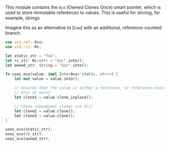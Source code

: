  This module contains the `Oco` (Owned Clones Once) smart pointer,
 which is used to store immutable references to values.
 This is useful for storing, for example, strings.

 Imagine this as an alternative to [`Cow`] with an additional, reference-counted
 branch.

 ```rust
 use oco_ref::Oco;
 use std::rc::Rc;

 let static_str = "foo";
 let rc_str: Rc<str> = "bar".into();
 let owned_str: String = "baz".into();

 fn uses_oco(value: impl Into<Oco<'static, str>>) {
     let mut value = value.into();

     // ensures that the value is either a reference, or reference-counted
     // O(n) at worst
     let clone1 = value.clone_inplace();

     // these subsequent clones are O(1)
     let clone2 = value.clone();
     let clone3 = value.clone();
 }

 uses_oco(static_str);
 uses_oco(rc_str);
 uses_oco(owned_str);
 ```
